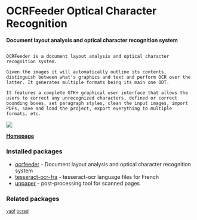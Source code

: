# OCRFeeder Optical Character Recognition

__Document layout analysis and optical character recognition system__

```

OCRFeeder is a document layout analysis and optical character
recognition system.

Given the images it will automatically outline its contents,
distinguish between what's graphics and text and perform OCR over the
latter. It generates multiple formats being its main one ODT.

It features a complete GTK+ graphical user interface that allows the
users to correct any unrecognized characters, defined or correct
bounding boxes, set paragraph styles, clean the input images, import
PDFs, save and load the project, export everything to multiple
formats, etc.

```

[![](https://screenshots.debian.net/thumbnail/ocrfeeder/)](https://screenshots.debian.net/screenshot/ocrfeeder/)


 **[Homepage](https://wiki.gnome.org/Apps/OCRFeeder)**

### Installed packages

* [ocrfeeder](https://packages.debian.org/stretch/ocrfeeder) - Document layout analysis and optical character recognition system
* [tesseract-ocr-fra](https://packages.debian.org/stretch/tesseract-ocr-fra) - tesseract-ocr language files for French
* [unpaper](https://packages.debian.org/stretch/unpaper) - post-processing tool for scanned pages

### Related packages

<sub> [yagf](https://packages.debian.org/stretch/yagf) [ocrad](https://packages.debian.org/stretch/ocrad)  </sub>
